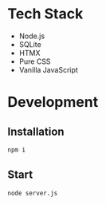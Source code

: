 # Tech Stack

- Node.js
- SQLite
- HTMX
- Pure CSS
- Vanilla JavaScript

# Development

## Installation

```sh
npm i
```

## Start

```sh
node server.js
```
